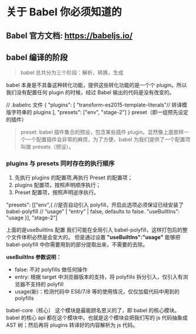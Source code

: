 # 关于 Babel 你必须知道的

## Babel 官方文档: <https://babeljs.io/>

## babel 编译的阶段

>babel 总共分为三个阶段：解析，转换，生成

babel 本身是不具备这种转化功能，提供这些转化功能的是一个个 plugin。所以我们没有配置任何 plugin 的时候，经过 Babel 输出的代码是没有改变的。

// .babelrc 文件
{
    "plugins": [
        "transform-es2015-template-literals"// 转译模版字符串的 plugins
    ],
    "presets": ["env", "stage-2"]
}
preset（即一组预先设定的插件）
>preset: babel 插件集合的预设，包含某些插件 plugin。显然像上面那样一个一个配置插件会非常的麻烦，为了方便，babel 为我们提供了一个配置项叫做 presets（预设）。

### plugins 与 presets 同时存在的执行顺序

1. 先执行 plugins 的配置项,再执行 Preset 的配置项；
2. plugins 配置项，按照声明顺序执行；
3. Preset 配置项，按照声明逆序执行。

"presets": [["env",{
    //是否自动引入 polyfill，开启此选项必须保证已经安装了 babel-polyfill
    // “usage” | “entry” | false, defaults to false.
        "useBuiltIns": "usage
    }], "stage-2"]

上面的是useBuiltIns 配置
我们可能在全局引入 babel-polyfill，这样打包后的整个文件体积必然是会变大的。
但是通过设置 **"useBuiltIns":"usage"** 能够把 babel-polyfill 中你需要用到的部分提取出来，不需要的去除。

**useBuiltIns 参数说明：**

* false: 不对 polyfills 做任何操作
* entry: 根据 target 中浏览器版本的支持，将 polyfills 拆分引入，仅引入有浏览器不支持的 polyfill
* usage(新)：检测代码中 ES6/7/8 等的使用情况，仅仅加载代码中用到的 polyfills

<!-- ![avatar](./1-1.tiff) -->

babel-core（核心）
这个模块是最能顾名思义的了，即 babel 的核心模块。babel 的核心 api 都在这个模块中。也就是这个模块会把我们写的 js 代码抽象成 AST 树；然后再将 plugins 转译好的内容解析为 js 代码。
